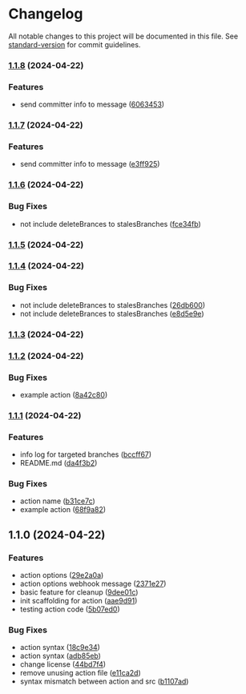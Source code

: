 # Changelog

All notable changes to this project will be documented in this file. See [standard-version](https://github.com/conventional-changelog/standard-version) for commit guidelines.

### [1.1.8](https://github.com/sichoi42/cleanup-stale-branch/compare/v1.1.7...v1.1.8) (2024-04-22)


### Features

* send committer info to message ([6063453](https://github.com/sichoi42/cleanup-stale-branch/commit/6063453ff87db3b3f8e086af822d8f8bedac3e4f))

### [1.1.7](https://github.com/sichoi42/cleanup-stale-branch/compare/v1.1.6...v1.1.7) (2024-04-22)


### Features

* send committer info to message ([e3ff925](https://github.com/sichoi42/cleanup-stale-branch/commit/e3ff9250079677f74c891ef5d94ea25fb95886b7))

### [1.1.6](https://github.com/sichoi42/cleanup-stale-branch/compare/v1.1.5...v1.1.6) (2024-04-22)


### Bug Fixes

* not include deleteBrances to stalesBranches ([fce34fb](https://github.com/sichoi42/cleanup-stale-branch/commit/fce34fbf131db3fb992d69e0a1772a1081d00329))

### [1.1.5](https://github.com/sichoi42/cleanup-stale-branch/compare/v1.1.4...v1.1.5) (2024-04-22)

### [1.1.4](https://github.com/sichoi42/cleanup-stale-branch/compare/v1.1.3...v1.1.4) (2024-04-22)


### Bug Fixes

* not include deleteBrances to stalesBranches ([26db600](https://github.com/sichoi42/cleanup-stale-branch/commit/26db60046e214e838a23a421c209cc64ea2d4e79))
* not include deleteBrances to stalesBranches ([e8d5e9e](https://github.com/sichoi42/cleanup-stale-branch/commit/e8d5e9e01254e350b2935bb66cf87b5d6dc07b9f))

### [1.1.3](https://github.com/sichoi42/cleanup-stale-branch/compare/v1.1.2...v1.1.3) (2024-04-22)

### [1.1.2](https://github.com/sichoi42/cleanup-stale-branch/compare/v1.1.1...v1.1.2) (2024-04-22)


### Bug Fixes

* example action ([8a42c80](https://github.com/sichoi42/cleanup-stale-branch/commit/8a42c803ef3ff5b07f5e2b78477c26445eeb842b))

### [1.1.1](https://github.com/sichoi42/cleanup-stale-branch/compare/v1.1.0...v1.1.1) (2024-04-22)


### Features

* info log for targeted branches ([bccff67](https://github.com/sichoi42/cleanup-stale-branch/commit/bccff67319de4e073939bc90ee15f4cf85ce835f))
* README.md ([da4f3b2](https://github.com/sichoi42/cleanup-stale-branch/commit/da4f3b2340b0732485336b83bb6b46666bb9607c))


### Bug Fixes

* action name ([b31ce7c](https://github.com/sichoi42/cleanup-stale-branch/commit/b31ce7cabd3116d7afd9f5e65185cbc1230f050a))
* example action ([68f9a82](https://github.com/sichoi42/cleanup-stale-branch/commit/68f9a82a9ec002b77bfe9b854968e5afb1d3518b))

## 1.1.0 (2024-04-22)


### Features

* action options ([29e2a0a](https://github.com/sichoi42/cleanup-stale-branch/commit/29e2a0add33f6bca2cde31b5c3c2972d1af9c934))
* action options webhook message ([2371e27](https://github.com/sichoi42/cleanup-stale-branch/commit/2371e27d9dab57a41427437417026ca8b7e2f834))
* basic feature for cleanup ([9dee01c](https://github.com/sichoi42/cleanup-stale-branch/commit/9dee01c56f57b6f28297aab5c52cd82b21e26b6c))
* init scaffolding for action ([aae9d91](https://github.com/sichoi42/cleanup-stale-branch/commit/aae9d9135178a299cbfc110e9ea73e51efe71c5f))
* testing action code ([5b07ed0](https://github.com/sichoi42/cleanup-stale-branch/commit/5b07ed0c7fdd34c18ebc0c3ba225b3b22fda9424))


### Bug Fixes

* action syntax ([18c9e34](https://github.com/sichoi42/cleanup-stale-branch/commit/18c9e346cfa4c4e5702c4f0c2cf7da8a294701a6))
* action syntax ([adb85eb](https://github.com/sichoi42/cleanup-stale-branch/commit/adb85eb0b4974c8642812d1679a430f04ffdce54))
* change license ([44bd7f4](https://github.com/sichoi42/cleanup-stale-branch/commit/44bd7f44134027f52ec8cb0a8c452b245a91331f))
* remove unusing action file ([e11ca2d](https://github.com/sichoi42/cleanup-stale-branch/commit/e11ca2de369b80f437f5d25fd12c76023632013f))
* syntax mismatch between action and src ([b1107ad](https://github.com/sichoi42/cleanup-stale-branch/commit/b1107ada49e980956077dba8900f30170f6f449b))
